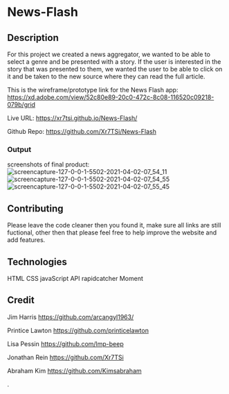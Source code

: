# News-Flash

## Description
For this project we created a news aggregator, we wanted to be able to select a genre and be presented with a story. If the user is interested in the story that was presented to them, we wanted the user to be able to click on it and be taken to the new source where they can read the full article.

This is the wireframe/prototype link for the News Flash app: https://xd.adobe.com/view/52c80e89-20c0-472c-8c08-116520c09218-079b/grid

Live URL: https://xr7tsi.github.io/News-Flash/

Github Repo: https://github.com/Xr7TSi/News-Flash

### Output
screenshots of final product:
![screencapture-127-0-0-1-5502-2021-04-02-07_54_11](https://user-images.githubusercontent.com/77073582/113413680-355caa00-9389-11eb-949b-241a6e8a2059.png)
![screencapture-127-0-0-1-5502-2021-04-02-07_54_55](https://user-images.githubusercontent.com/77073582/113413686-37266d80-9389-11eb-9cf8-da032cde6efa.png)
![screencapture-127-0-0-1-5502-2021-04-02-07_55_45](https://user-images.githubusercontent.com/77073582/113413687-38f03100-9389-11eb-80db-9f122f26471a.png)

## Contributing
Please leave the code cleaner then you found it, make sure all links are still fuctional, other then that please feel free to help improve the website and add features.


## Technologies
HTML
CSS
javaScript
API rapidcatcher 
Moment


## Credit
Jim Harris
https://github.com/arcangyl1963/

Printice Lawton
https://github.com/printicelawton

Lisa Pessin
https://github.com/lmp-beep

Jonathan Rein
https://github.com/Xr7TSi

Abraham Kim
https://github.com/Kimsabraham


.
